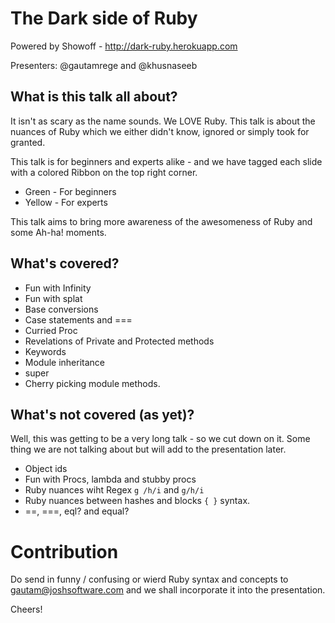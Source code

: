 # The Dark side of Ruby

Powered by Showoff - http://dark-ruby.herokuapp.com

Presenters: @gautamrege and @khusnaseeb

## What is this talk all about?

It isn't as scary as the name sounds. We LOVE Ruby. This talk is about the nuances of Ruby which we either didn't know, ignored or simply took for granted. 

This talk is for beginners and experts alike - and we have tagged each slide with a colored Ribbon on the top right corner.

* Green - For beginners
* Yellow - For experts

This talk aims to bring more awareness of the awesomeness of Ruby and some Ah-ha! moments.

## What's covered?

* Fun with Infinity
* Fun with splat 
* Base conversions
* Case statements and ===
* Curried Proc
* Revelations of Private and Protected methods
* Keywords 
* Module inheritance 
* super
* Cherry picking module methods.

## What's not covered (as yet)?

Well, this was getting to be a very long talk - so we cut down on it. Some thing we are not talking about but will add to the presentation later.

* Object ids
* Fun with Procs, lambda and stubby procs
* Ruby nuances wiht Regex `g /h/i` and `g/h/i`
* Ruby nuances between hashes and blocks `{ }` syntax.
* ==, ===, eql? and equal?

# Contribution

Do send in funny / confusing or wierd Ruby syntax and concepts to gautam@joshsoftware.com and we shall incorporate it into the presentation.

Cheers!
